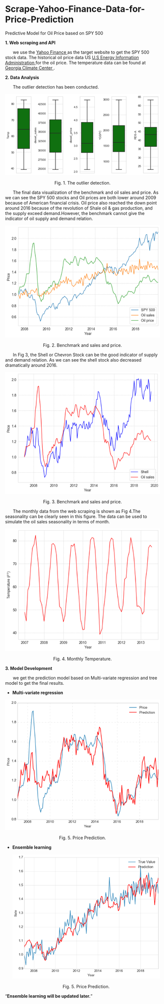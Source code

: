 # Scrape-Yahoo-Finance-Data-for-Price-Prediction
Predictive Model for Oil Price based on SPY 500

<h>
    <strong>1. Web scraping and API</strong>
</h>

<p style="text-indent: 5%;"> 
    we use the <a href="https://finance.yahoo.com/" target="_blank" rel="external" hreflang="en" type="text/html"> Yahoo Finance </a> as the target website to get the SPY 500 stock data. The historical oil price data US <a href="https://www.eia.gov/opendata/commands.php" target="_blank" rel="external" hreflang="en" type="text/html"> U.S Energy Information Administration </a> for the oil price. The temperature data can be found at <a href="https://sercc.com/climateinfo_files/monthly/Georgia_prcp_DivNew.htm" target="_blank" rel="external" hreflang="en" type="text/html"> Georgia Climate Center </a>.
</p>

<h> <strong>2. Data Analysis </strong> </h>

<p style="text-indent: 5%;">
    The outlier detection has been conducted.
</p>

<p align:center;">
    <img src="outliers.png" alt="Outlier">
</p>

<p style="text-align:center;">Fig. 1. The outlier detection.</p>

    
<p style="text-indent: 5%;">The final data visualization of the benchmark and oil sales and price. As we can see the SPY 500 stocks and Oil prices are both lower around 2009 because of American financial crisis. Oil price also reached the down point around 2016 because of the revolution of Shale oil & gas production, and the supply exceed demand.However, the benchmark cannot give the indicator of oil supply and demand relation.
</p>
    
<p style="text-align:center;"><img src="spy500.png" alt="Outlier"></p>
<p style="text-align:center;">Fig. 2. Benchmark and sales and price.</p>
    
<p style="text-indent: 5%;"> In Fig 3, the Shell or Chevron Stock can be the good indicator of supply and demand relation. As we can see the shell stock also decreased dramatically around 2016.</p>

<p style="text-align:center;"><img src="shell.png" alt="Outlier"></p>
<p style="text-align:center;">Fig. 3. Benchmark and sales and price.</p>


<p style="text-indent: 5%"> The monthly data from the web scraping is shown as Fig 4.The seasonality can be clearly seen in this figure. The data can be used to simulate the oil sales seasonality in terms of month. 
</p>

<p style="text-align:center;"><img src="Temperature.png" alt="Outlier"></p>
<p style="text-align:center;">Fig. 4. Monthly Temperature.</p>


<h><strong>3. Model Development</strong> </h>
<p style="text-indent: 5%;">
we get the prediction model based on Multi-variate regression and tree model to get the final results.

<ul><strong> <li> Multi-variate regression </strong> </ul>

<p style="text-align:center;"><img src="price.png" alt="Price Prediction"></p>
<p style="text-align:center;">Fig. 5. Price Prediction.</p>

<ul><strong> <li>Ensemble learning </strong>
<p style="text-align:center;"><img src="Sales.png" alt="Price Prediction"></p>
<p style="text-align:center;">Fig. 5. Price Prediction.</p>

</ul>
<q><strong>Ensemble learning will be updated later.</strong></q>
</p>




